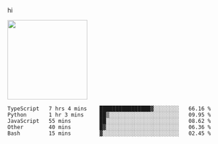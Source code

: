 hi

<img height="180em" src="https://github-readme-stats.vercel.app/api?username=AProductiveNerd&show_icons=true&hide_border=true&&count_private=true&include_all_commits=true" />

<!--START_SECTION:waka-->
```text
TypeScript   7 hrs 4 mins    ████████████████▓░░░░░░░░   66.16 % 
Python       1 hr 3 mins     ██▒░░░░░░░░░░░░░░░░░░░░░░   09.95 % 
JavaScript   55 mins         ██░░░░░░░░░░░░░░░░░░░░░░░   08.62 % 
Other        40 mins         █▓░░░░░░░░░░░░░░░░░░░░░░░   06.36 % 
Bash         15 mins         ▓░░░░░░░░░░░░░░░░░░░░░░░░   02.45 % 
```
<!--END_SECTION:waka-->
